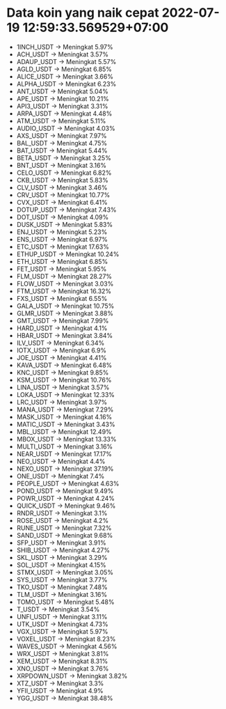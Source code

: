 # Data koin yang naik cepat 2022-07-19 12:59:33.569529+07:00

* 1INCH_USDT -> Meningkat 5.97%
* ACH_USDT -> Meningkat 3.57%
* ADAUP_USDT -> Meningkat 5.57%
* AGLD_USDT -> Meningkat 6.85%
* ALICE_USDT -> Meningkat 3.66%
* ALPHA_USDT -> Meningkat 6.23%
* ANT_USDT -> Meningkat 5.04%
* APE_USDT -> Meningkat 10.21%
* API3_USDT -> Meningkat 3.31%
* ARPA_USDT -> Meningkat 4.48%
* ATM_USDT -> Meningkat 5.11%
* AUDIO_USDT -> Meningkat 4.03%
* AXS_USDT -> Meningkat 7.97%
* BAL_USDT -> Meningkat 4.75%
* BAT_USDT -> Meningkat 5.44%
* BETA_USDT -> Meningkat 3.25%
* BNT_USDT -> Meningkat 3.16%
* CELO_USDT -> Meningkat 6.82%
* CKB_USDT -> Meningkat 5.83%
* CLV_USDT -> Meningkat 3.46%
* CRV_USDT -> Meningkat 10.77%
* CVX_USDT -> Meningkat 6.41%
* DOTUP_USDT -> Meningkat 7.43%
* DOT_USDT -> Meningkat 4.09%
* DUSK_USDT -> Meningkat 5.83%
* ENJ_USDT -> Meningkat 5.23%
* ENS_USDT -> Meningkat 6.97%
* ETC_USDT -> Meningkat 17.63%
* ETHUP_USDT -> Meningkat 10.24%
* ETH_USDT -> Meningkat 6.85%
* FET_USDT -> Meningkat 5.95%
* FLM_USDT -> Meningkat 28.27%
* FLOW_USDT -> Meningkat 3.03%
* FTM_USDT -> Meningkat 16.32%
* FXS_USDT -> Meningkat 6.55%
* GALA_USDT -> Meningkat 10.75%
* GLMR_USDT -> Meningkat 3.88%
* GMT_USDT -> Meningkat 7.99%
* HARD_USDT -> Meningkat 4.1%
* HBAR_USDT -> Meningkat 3.84%
* ILV_USDT -> Meningkat 6.34%
* IOTX_USDT -> Meningkat 6.9%
* JOE_USDT -> Meningkat 4.41%
* KAVA_USDT -> Meningkat 6.48%
* KNC_USDT -> Meningkat 9.85%
* KSM_USDT -> Meningkat 10.76%
* LINA_USDT -> Meningkat 3.57%
* LOKA_USDT -> Meningkat 12.33%
* LRC_USDT -> Meningkat 3.97%
* MANA_USDT -> Meningkat 7.29%
* MASK_USDT -> Meningkat 4.16%
* MATIC_USDT -> Meningkat 3.43%
* MBL_USDT -> Meningkat 12.49%
* MBOX_USDT -> Meningkat 13.33%
* MULTI_USDT -> Meningkat 3.16%
* NEAR_USDT -> Meningkat 17.17%
* NEO_USDT -> Meningkat 4.4%
* NEXO_USDT -> Meningkat 37.19%
* ONE_USDT -> Meningkat 7.4%
* PEOPLE_USDT -> Meningkat 4.63%
* POND_USDT -> Meningkat 9.49%
* POWR_USDT -> Meningkat 4.24%
* QUICK_USDT -> Meningkat 9.46%
* RNDR_USDT -> Meningkat 3.1%
* ROSE_USDT -> Meningkat 4.2%
* RUNE_USDT -> Meningkat 7.32%
* SAND_USDT -> Meningkat 9.68%
* SFP_USDT -> Meningkat 3.91%
* SHIB_USDT -> Meningkat 4.27%
* SKL_USDT -> Meningkat 3.29%
* SOL_USDT -> Meningkat 4.15%
* STMX_USDT -> Meningkat 3.05%
* SYS_USDT -> Meningkat 3.77%
* TKO_USDT -> Meningkat 7.48%
* TLM_USDT -> Meningkat 3.16%
* TOMO_USDT -> Meningkat 5.48%
* T_USDT -> Meningkat 3.54%
* UNFI_USDT -> Meningkat 3.11%
* UTK_USDT -> Meningkat 4.73%
* VGX_USDT -> Meningkat 5.97%
* VOXEL_USDT -> Meningkat 8.23%
* WAVES_USDT -> Meningkat 4.56%
* WRX_USDT -> Meningkat 3.81%
* XEM_USDT -> Meningkat 8.31%
* XNO_USDT -> Meningkat 3.76%
* XRPDOWN_USDT -> Meningkat 3.82%
* XTZ_USDT -> Meningkat 3.3%
* YFII_USDT -> Meningkat 4.9%
* YGG_USDT -> Meningkat 38.48%

